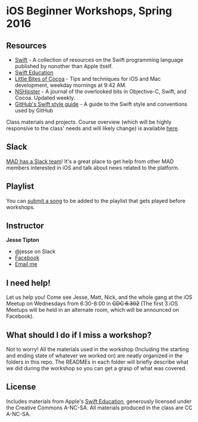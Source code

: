# iOS Beginner Workshops, Spring 2016

## Resources

* [Swift](https://developer.apple.com/swift) - A collection of resources on the Swift programming language published by nonother than Apple itself.
* [Swift Education](https://swifteducation.github.io)
* [Little Bites of Cocoa](https://littlebitesofcocoa.com) - Tips and techniques for iOS and Mac development, weekday mornings at 9:42 AM.
* [NSHipster](https://nshipster.com) - A journal of the overlooked bits in Objective-C, Swift, and Cocoa. Updated weekly.
* [GitHub's Swift style guide](https://github.com/github/swift-style-guide/blob/master/README.md) - A guide to the Swift style and conventions used by GitHub

Class materials and projects. Course overview (which will be highly responsive to the class' needs and will likely change) is available [here](https://docs.google.com/document/d/1yQ3bC7nxbvQzLUsWP8gnpekn14kmnNnLyTWCipy_V5I/edit?usp=sharing).

## Slack

[MAD has a Slack team](https://utcsmad.slack.com/signup)! It's a great place to get help from other MAD members interested in iOS and talk about news related to the platform.

## Playlist

You can [submit a song](http://utcsmad.com/playlist) to be added to the playlist that gets played before workshops.
## Instructor

**Jesse Tipton**
* @jesse on Slack
* [Facebook](https://facebook.com/jessehtipton)
* [Email me](mailto:jessetipton@utexas.edu)

## I need help!

Let us help you! Come see Jesse, Matt, Nick, and the whole gang at the iOS Meetup on Wednesdays from 6:30-8:00 in ~~GDC 6.302~~ (The first 3 iOS Meetups will be held in an alternate room, which will be announced on Facebook).

## What should I do if I miss a workshop?

Not to worry! All the materials used in the workshop (Including the starting and ending state of whatever we worked on) are neatly organized in the folders in this repo. The READMEs in each folder will briefly describe what we did during the workshop so you can get a grasp of what was covered.

## License

Includes materials from Apple's [Swift Education](https://swifteducation.github.io), generously licensed under the Creative Commons A-NC-SA. All materials produced in the class are CC A-NC-SA.
